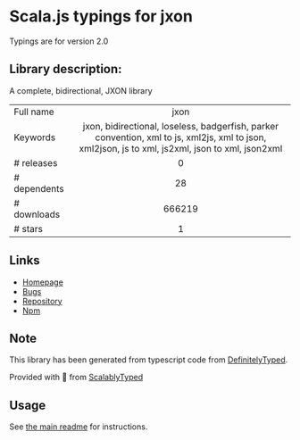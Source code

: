 
# Scala.js typings for jxon

Typings are for version 2.0

## Library description:
A complete, bidirectional, JXON library

|                    |                 |
| ------------------ | :-------------: |
| Full name          | jxon |
| Keywords           | jxon, bidirectional, loseless, badgerfish, parker convention, xml to js, xml2js, xml to json, xml2json, js to xml, js2xml, json to xml, json2xml |
| # releases         | 0 |
| # dependents       | 28 |
| # downloads        | 666219 |
| # stars            | 1 |

## Links
- [Homepage](https://github.com/tyrasd/jxon#readme)
- [Bugs](https://github.com/tyrasd/jxon/issues)
- [Repository](https://github.com/tyrasd/jxon)
- [Npm](https://www.npmjs.com/package/jxon)
    


## Note
This library has been generated from typescript code from [DefinitelyTyped](https://definitelytyped.org).

Provided with :purple_heart: from [ScalablyTyped](https://github.com/oyvindberg/ScalablyTyped)

## Usage
See [the main readme](../../readme.md) for instructions.


